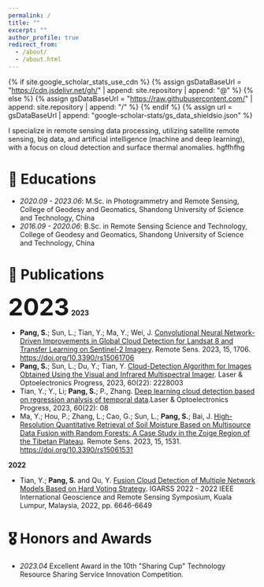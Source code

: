 ```yaml
---
permalink: /
title: ""
excerpt: ""
author_profile: true
redirect_from: 
  - /about/
  - /about.html
---
```


{% if site.google_scholar_stats_use_cdn %}
{% assign gsDataBaseUrl = "https://cdn.jsdelivr.net/gh/" | append: site.repository | append: "@" %}
{% else %}
{% assign gsDataBaseUrl = "https://raw.githubusercontent.com/" | append: site.repository | append: "/" %}
{% endif %}
{% assign url = gsDataBaseUrl | append: "google-scholar-stats/gs_data_shieldsio.json" %}

<span class='anchor' id='about-me'></span>

I specialize in remote sensing data processing, utilizing satellite remote sensing, big data, and artificial intelligence (machine and deep learning), with a focus on cloud detection and surface thermal anomalies. 
hgffhfhg

# 📖 Educations
- *2020.09 - 2023.06*: M.Sc. in Photogrammetry and Remote Sensing, College of Geodesy and Geomatics, Shandong University of Science and Technology, China
- *2016.09 - 2020.06*: B.Sc. in Remote Sensing Science and Technology, College of Geodesy and Geomatics, Shandong University of Science and Technology, China

# 📝 Publications 

<font size=20>**2023**</font>
**2023**
-  **Pang, S.**; Sun, L.; Tian, Y.; Ma, Y.; Wei, J. [Convolutional Neural Network-Driven Improvements in Global Cloud Detection for Landsat 8 and Transfer Learning on Sentinel-2 Imagery](https://www.mdpi.com/2072-4292/15/6/1706). Remote Sens. 2023, 15, 1706. https://doi.org/10.3390/rs15061706
-  **Pang, S.**; Sun, L.; Du, Y.; Tian, Y. [Cloud-Detection Algorithm for Images Obtained Using the Visual and Infrared Multispectral Imager](https://www.opticsjournal.net/Articles/OJde0a253a931be274/FullText). Laser & Optoelectronics Progress, 2023, 60(22): 2228003
-  Tian, Y.; Y., Li; **Pang, S.**; P., Zhang. [Deep learning cloud detection based on regression analysis of temporal data](https://www.opticsjournal.net/Articles/L223399/EarlyPosting).Laser & Optoelectronics Progress, 2023, 60(22): 08
-  Ma, Y.; Hou, P.; Zhang, L.; Cao, G.; Sun, L.; **Pang, S.**; Bai, J. [High-Resolution Quantitative Retrieval of Soil Moisture Based on Multisource Data Fusion with Random Forests: A Case Study in the Zoige Region of the Tibetan Plateau](https://www.mdpi.com/2072-4292/15/6/1531). Remote Sens. 2023, 15, 1531. https://doi.org/10.3390/rs15061531

**2022**
- Tian, Y.; **Pang, S**. and Qu, Y. [Fusion Cloud Detection of Multiple Network Models Based on Hard Voting Strategy](https://ieeexplore.ieee.org/document/9883485). IGARSS 2022 - 2022 IEEE International Geoscience and Remote Sensing Symposium, Kuala Lumpur, Malaysia, 2022, pp. 6646-6649

# 🎖 Honors and Awards
- *2023.04* Excellent Award in the 10th "Sharing Cup" Technology Resource Sharing Service Innovation Competition. 


